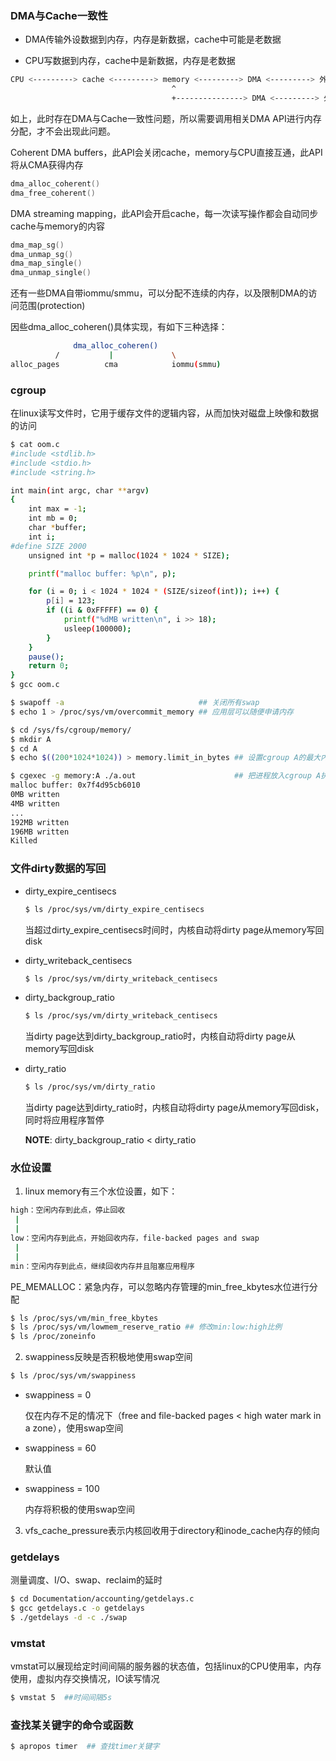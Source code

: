 ### DMA与Cache一致性

* DMA传输外设数据到内存，内存是新数据，cache中可能是老数据

* CPU写数据到内存，cache中是新数据，内存是老数据

```bash
CPU <---------> cache <---------> memory <---------> DMA <---------> 外设
                                    ^
                                    +---------------> DMA <---------> 外设
```

如上，此时存在DMA与Cache一致性问题，所以需要调用相关DMA API进行内存分配，才不会出现此问题。

Coherent DMA buffers，此API会关闭cache，memory与CPU直接互通，此API将从CMA获得内存

```c
dma_alloc_coherent()
dma_free_coherent()
```

DMA streaming mapping，此API会开启cache，每一次读写操作都会自动同步cache与memory的内容

```c
dma_map_sg()
dma_unmap_sg()
dma_map_single()
dma_unmap_single()
```

还有一些DMA自带iommu/smmu，可以分配不连续的内存，以及限制DMA的访问范围(protection)

因些dma_alloc_coheren()具体实现，有如下三种选择：

```bash
              dma_alloc_coheren()
          /           |             \
alloc_pages          cma            iommu(smmu)
```

### cgroup

在linux读写文件时，它用于缓存文件的逻辑内容，从而加快对磁盘上映像和数据的访问

```bash
$ cat oom.c
#include <stdlib.h>
#include <stdio.h>
#include <string.h>

int main(int argc, char **argv)
{
	int max = -1;
	int mb = 0;
	char *buffer;
	int i;
#define SIZE 2000
	unsigned int *p = malloc(1024 * 1024 * SIZE);

	printf("malloc buffer: %p\n", p);

	for (i = 0; i < 1024 * 1024 * (SIZE/sizeof(int)); i++) {
		p[i] = 123;
		if ((i & 0xFFFFF) == 0) {
			printf("%dMB written\n", i >> 18);
			usleep(100000);
		}
	}
	pause();
	return 0;
}
$ gcc oom.c

$ swapoff -a                              ## 关闭所有swap
$ echo 1 > /proc/sys/vm/overcommit_memory ## 应用层可以随便申请内存

$ cd /sys/fs/cgroup/memory/
$ mkdir A
$ cd A
$ echo $((200*1024*1024)) > memory.limit_in_bytes ## 设置cgroup A的最大内存为200MB

$ cgexec -g memory:A ./a.out                      ## 把进程放入cgroup A执行
malloc buffer: 0x7f4d95cb6010
0MB written
4MB written
...
192MB written
196MB written
Killed
```

### 文件dirty数据的写回

* dirty_expire_centisecs 

  ```bash
  $ ls /proc/sys/vm/dirty_expire_centisecs
  ```

  当超过dirty_expire_centisecs时间时，内核自动将dirty page从memory写回disk

* dirty_writeback_centisecs

  ```bash
  $ ls /proc/sys/vm/dirty_writeback_centisecs
  ```

* dirty_backgroup_ratio

  ```bash
  $ ls /proc/sys/vm/dirty_writeback_centisecs
  ```

  当dirty page达到dirty_backgroup_ratio时，内核自动将dirty page从memory写回disk

* dirty_ratio

  ```bash
  $ ls /proc/sys/vm/dirty_ratio
  ```

  当dirty page达到dirty_ratio时，内核自动将dirty page从memory写回disk，同时将应用程序暂停

  **NOTE**: dirty_backgroup_ratio < dirty_ratio

### 水位设置

1. linux memory有三个水位设置，如下：

```bash
high：空闲内存到此点，停止回收
 |
 |
low：空闲内存到此点，开始回收内存，file-backed pages and swap
 |
 |
min：空闲内存到此点，继续回收内存并且阻塞应用程序
```

PE_MEMALLOC：紧急内存，可以忽略内存管理的min_free_kbytes水位进行分配

```bash
$ ls /proc/sys/vm/min_free_kbytes
$ ls /proc/sys/vm/lowmem_reserve_ratio ## 修改min:low:high比例
$ ls /proc/zoneinfo
```

2. swappiness反映是否积极地使用swap空间

```bash
$ ls /proc/sys/vm/swappiness
```

* swappiness = 0

  仅在内存不足的情况下（free and file-backed pages < high water mark in a zone），使用swap空间

* swappiness = 60

  默认值

* swappiness = 100

  内存将积极的使用swap空间

3. vfs_cache_pressure表示内核回收用于directory和inode_cache内存的倾向

### getdelays

测量调度、I/O、swap、reclaim的延时

```bash
$ cd Documentation/accounting/getdelays.c
$ gcc getdelays.c -o getdelays
$ ./getdelays -d -c ./swap
```

### vmstat

vmstat可以展现给定时间间隔的服务器的状态值，包括linux的CPU使用率，内存使用，虚拟内存交换情况，IO读写情况

```bash
$ vmstat 5  ##时间间隔5s
```

### 查找某关键字的命令或函数

```bash
$ apropos timer  ## 查找timer关键字
```